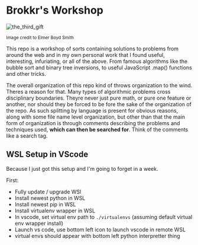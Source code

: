 # Brokkr's Workshop
![the_third_gift](/static/images/the_third_gift.jpg)

<sub>Image credit to Elmer Boyd Smith</sub>


This repo is a workshop of sorts containing solutions to problems from around the web and in my own personal work that I found useful, interesting, infuriating, or all of the above. From famous algorithms like the bubble sort and binary tree inversions, to useful JavaScript .map() functions and other tricks.

The overall organization of this repo kind of throws organization to the wind. Theres a reason for that. Many types of algorithmic problems cross disciplinary boundaries. Theyre never just pure math, or pure one feature or another, nor should they be forced to be fore the sake of the organization of the repo. As such splitting by language is present for obvious reasons, along with some file name level organization, but other than that the main form of organization is through comments describing the problems and techniques used, **which can then be searched for**. Think of the comments like a search tag.


## WSL Setup in VScode

Because I just got this setup and I'm going to forget in a week.

First:
- Fully update / upgrade WSl
- Install newest python in WSL
- Install newest pip in WSL
- Install virtualenv wrapper in WSL
- In vscode, set virtual env path to `./virtualenvs` (assuming default virtual env wrapper install)
- Launch vs code, use bottom left icon to launch vscode in remote WSL
- virtual envs should appear with bottom left python interpretter thing
